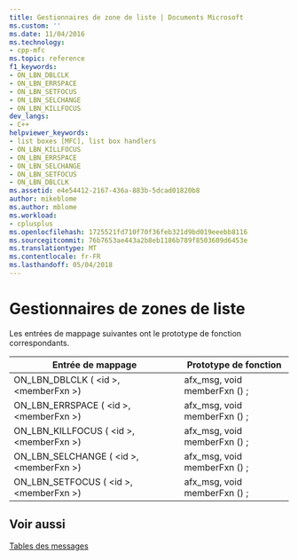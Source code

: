 ```yaml
---
title: Gestionnaires de zone de liste | Documents Microsoft
ms.custom: ''
ms.date: 11/04/2016
ms.technology:
- cpp-mfc
ms.topic: reference
f1_keywords:
- ON_LBN_DBLCLK
- ON_LBN_ERRSPACE
- ON_LBN_SETFOCUS
- ON_LBN_SELCHANGE
- ON_LBN_KILLFOCUS
dev_langs:
- C++
helpviewer_keywords:
- list boxes [MFC], list box handlers
- ON_LBN_KILLFOCUS
- ON_LBN_ERRSPACE
- ON_LBN_SELCHANGE
- ON_LBN_SETFOCUS
- ON_LBN_DBLCLK
ms.assetid: e4e54412-2167-436a-883b-5dcad01820b8
author: mikeblome
ms.author: mblome
ms.workload:
- cplusplus
ms.openlocfilehash: 1725521fd710f70f36feb321d9bd019eeebb8116
ms.sourcegitcommit: 76b7653ae443a2b8eb1186b789f8503609d6453e
ms.translationtype: MT
ms.contentlocale: fr-FR
ms.lasthandoff: 05/04/2018
---
```

# <a name="list-box-handlers"></a>Gestionnaires de zones de liste
Les entrées de mappage suivantes ont le prototype de fonction correspondants.  
  
|Entrée de mappage|Prototype de fonction|  
|---------------|------------------------|  
|ON_LBN_DBLCLK ( \<id >, \<memberFxn >)|afx_msg, void memberFxn () ;|  
|ON_LBN_ERRSPACE ( \<id >, \<memberFxn >)|afx_msg, void memberFxn () ;|  
|ON_LBN_KILLFOCUS ( \<id >, \<memberFxn >)|afx_msg, void memberFxn () ;|  
|ON_LBN_SELCHANGE ( \<id >, \<memberFxn >)|afx_msg, void memberFxn () ;|  
|ON_LBN_SETFOCUS ( \<id >, \<memberFxn >)|afx_msg, void memberFxn () ;|  
  
## <a name="see-also"></a>Voir aussi  
 [Tables des messages](../../mfc/reference/message-maps-mfc.md)

